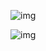 

![img](https://s1.ax1x.com/2020/06/10/tI6TXR.md.png)




![img](https://i.loli.net/2020/06/10/gwcRvh8soHBXadY.jpg)

